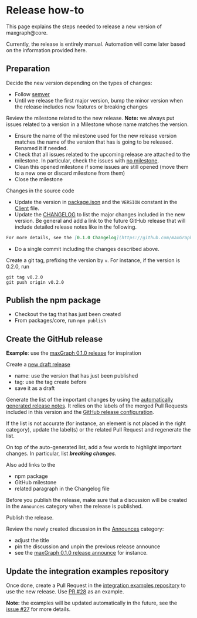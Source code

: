# Release how-to

This page explains the steps needed to release a new version of maxgraph@core.

Currently, the release is entirely manual. Automation will come later based on the information provided here.


## Preparation

Decide the new version depending on the types of changes:
- Follow [semver](https://semver.org/)
- Until we release the first major version, bump the minor version when the release includes new features or breaking changes

Review the milestone related to the new release. **Note:** we always put issues related to a version in a Milestone whose
name matches the version.
- Ensure the name of the milestone used for the new release version matches the name of the version that has is going to
be released. Renamed it if needed.
- Check that all issues related to the upcoming release are attached to the milestone. In particular, check the issues with
[no milestone](https://github.com/maxGraph/maxGraph/issues?q=is%3Aissue+is%3Aclosed+no%3Amilestone).
- Clean this opened milestone if some issues are still opened (move them to a new one or discard milestone from them)
- Close the milestone

Changes in the source code
- Update the version in [package.json](../core/package.json) and the `VERSION` constant in the [Client](../core/src/Client.ts) file.
- Update the [CHANGELOG](../../CHANGELOG.md) to list the major changes included in the new version. Be general and add a
link to the future GitHub release that will include detailed release notes like in the following.
```markdown
For more details, see the [0.1.0 Changelog](https://github.com/maxGraph/maxGraph/releases/tag/v0.1.0) in the GitHub releases page.
```
- Do a single commit including the changes described above.

Create a git tag, prefixing the version by `v`. For instance, if the version is 0.2.0, run
```
git tag v0.2.0
git push origin v0.2.0
```


## Publish the npm package

- Checkout the tag that has just been created
- From packages/core, run `npm publish`


## Create the GitHub release

**Example**: use the [maxGraph 0.1.0 release](https://github.com/maxGraph/maxGraph/releases/tag/v0.1.0) for inspiration

Create a [new draft release](https://github.com/maxGraph/maxGraph/releases/)
- name: use the version that has just been published
- tag: use the tag create before
- save it as a draft

Generate the list of the important changes by using the [automatically generated release notes](https://docs.github.com/en/repositories/releasing-projects-on-github/automatically-generated-release-notes).
It relies on the labels of the merged Pull Requests included in this version and the [GitHub release configuration](../../.github/release.yml).

If the list is not accurate (for instance, an element is not placed in the right category), update the label(s) or the related
Pull Request and regenerate the list.

On top of the auto-generated list, add a few words to highlight important changes. In particular, list **_breaking changes_**.

Also add links to the
- npm package
- GitHub milestone
- related paragraph in the Changelog file

Before you publish the release, make sure that a discussion will be created in the `Announces` category when the release
is published.

Publish the release.

Review the newly created discussion in the [Announces](https://github.com/maxGraph/maxGraph/discussions/categories/announces) category:
- adjust the title
- pin the discussion and unpin the previous release announce
- see the [maxGraph 0.1.0 release announce](https://github.com/maxGraph/maxGraph/discussions/147) for instance.


## Update the integration examples repository

Once done, create a Pull Request in the [integration examples repository](https://github.com/maxGraph/maxgraph-integration-examples)
to use the new release. Use [PR #28](https://github.com/maxGraph/maxgraph-integration-examples/pull/28) as an example.

**Note:** the examples will be updated automatically in the future, see the [issue #27](https://github.com/maxGraph/maxgraph-integration-examples/issues/27) for more details.

